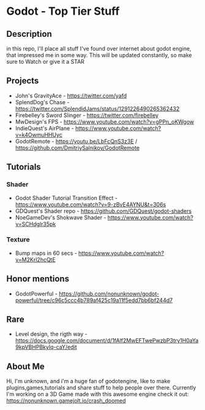 # Godot - Top Tier Stuff

## Description
in this repo, I'll place all stuff I've found over internet about godot engine, that impressed me in some way.
This will be updated constantly, so make sure to Watch or give it a STAR


## Projects


* John's GravityAce - https://twitter.com/yafd
* SplendDog's Chase - https://twitter.com/SplendidJams/status/1291226490265362432
* Firebelley's Sword Slinger - https://twitter.com/firebelley
* MwDesign's FPS - https://www.youtube.com/watch?v=gPPn_oKWgow
* IndieQuest's AirPlane - https://www.youtube.com/watch?v=k4OwmuHHUyc
* GodotRemote -  https://youtu.be/LbFcQnS3z3E / https://github.com/DmitriySalnikov/GodotRemote

## Tutorials

### Shader

* Godot Shader Tutorial Transition Effect - https://www.youtube.com/watch?v=9-zBvE4AYNU&t=306s
* GDQuest's Shader repo - https://github.com/GDQuest/godot-shaders
* NoeGameDev's Shokwave Shader - https://www.youtube.com/watch?v=SCHdglr35pk

### Texture

* Bump maps in 60 secs - https://www.youtube.com/watch?v=M2Krl2hcQtE

## Honor mentions

* GodotPowerful - https://github.com/nonunknown/godot-powerful/tree/c96c5ccc4b789af425c19a11f5edd7bb6bf244d7

## Rare

* Level design, the rigth way - https://docs.google.com/document/d/1fAlf2MwEFTwePwzbP3try1H0aYa9kpVBHPBkyIq-caY/edit

## About Me
Hi, I'm unknown, and i'm a huge fan of godotengine, like to make plugins,games,tutorials and share stuff to help people over there. Currently I'm working on a
3D Game made with this awesome engine check it out: https://nonunknown.gamejolt.io/crash_doomed
